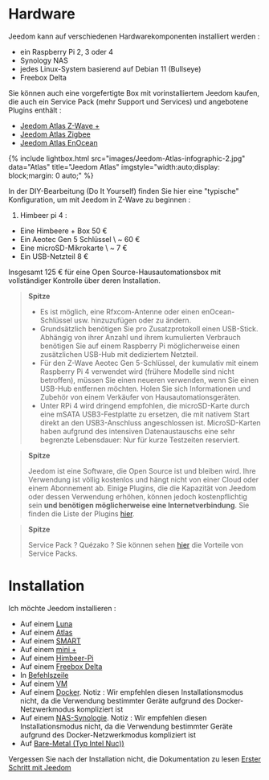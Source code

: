 # Hardware

Jeedom kann auf verschiedenen Hardwarekomponenten installiert werden :

-   ein Raspberry Pi 2, 3 oder 4 
-   Synology NAS
-   jedes Linux-System basierend auf Debian 11 (Bullseye)
-   Freebox Delta

Sie können auch eine vorgefertigte Box mit vorinstalliertem Jeedom kaufen, die auch ein Service Pack (mehr Support und Services) und angebotene Plugins enthält :

- [Jeedom Atlas Z-Wave +](https://www.domadoo.fr/fr/box-domotique/5847-jeedom-controleur-domotique-jeedom-atlas-z-wave.html)
- [Jeedom Atlas Zigbee](https://www.domadoo.fr/fr/box-domotique/5878-jeedom-controleur-domotique-jeedom-atlas-zigbee.html)
- [Jeedom Atlas EnOcean](https://www.domadoo.fr/fr/box-domotique/5877-jeedom-controleur-domotique-jeedom-atlas-enocean.html)

{% include lightbox.html src="images/Jeedom-Atlas-infographic-2.jpg" data="Atlas" title="Jeedom Atlas" imgstyle="width:auto;display: block;margin: 0 auto;" %}

In der DIY-Bearbeitung (Do It Yourself) finden Sie hier eine "typische" Konfiguration, um mit Jeedom in Z-Wave zu beginnen :

1. Himbeer pi 4 :

-   Eine Himbeere + Box 50 €
-   Ein Aeotec Gen 5 Schlüssel \ ~ 60 €
-   Eine microSD-Mikrokarte \ ~ 7 €
-   Ein USB-Netzteil 8 €

Insgesamt 125 € für eine Open Source-Hausautomationsbox mit vollständiger Kontrolle über deren Installation.

> **Spitze**
>
> - Es ist möglich, eine Rfxcom-Antenne oder einen enOcean-Schlüssel usw. hinzuzufügen oder zu ändern. 
> - Grundsätzlich benötigen Sie pro Zusatzprotokoll einen USB-Stick. Abhängig von ihrer Anzahl und ihrem kumulierten Verbrauch benötigen Sie auf einem Raspberry Pi möglicherweise einen zusätzlichen USB-Hub mit dediziertem Netzteil. 
> - Für den Z-Wave Aeotec Gen 5-Schlüssel, der kumulativ mit einem Raspberry Pi 4 verwendet wird (frühere Modelle sind nicht betroffen), müssen Sie einen neueren verwenden, wenn Sie einen USB-Hub entfernen möchten. Holen Sie sich Informationen und Zubehör von einem Verkäufer von Hausautomationsgeräten.
> - Unter RPi 4 wird dringend empfohlen, die microSD-Karte durch eine mSATA USB3-Festplatte zu ersetzen, die mit nativem Start direkt an den USB3-Anschluss angeschlossen ist. MicroSD-Karten haben aufgrund des intensiven Datenaustauschs eine sehr begrenzte Lebensdauer: Nur für kurze Testzeiten reserviert.

> **Spitze**
>
> Jeedom ist eine Software, die Open Source ist und bleiben wird. Ihre Verwendung ist völlig kostenlos und hängt nicht von einer Cloud oder einem Abonnement ab. Einige Plugins, die die Kapazität von Jeedom oder dessen Verwendung erhöhen, können jedoch kostenpflichtig sein **und benötigen möglicherweise eine Internetverbindung**. Sie finden die Liste der Plugins [hier](http://market.jeedom.fr/index.php?v=d&p=market&type=plugin).

> **Spitze**
>
> Service Pack ? Quézako ? Sie können sehen [hier](https://blog.jeedom.com/?p=1215) die Vorteile von Service Packs.

# Installation

Ich möchte Jeedom installieren :

- Auf einem [Luna](https://doc.jeedom.com/de_DE/plugins/home%20automation%20protocol/luna)
- Auf einem [Atlas](https://doc.jeedom.com/de_DE/installation/atlas)
- Auf einem [SMART](https://doc.jeedom.com/de_DE/installation/smart)
- Auf einem [mini +](https://doc.jeedom.com/de_DE/installation/mini)
- Auf einem [Himbeer-Pi](https://doc.jeedom.com/de_DE/installation/rpi)
- Auf einem [Freebox Delta](https://doc.jeedom.com/de_DE/installation/freeboxdelta)
- In [Befehlszeile](https://doc.jeedom.com/de_DE/installation/cli)
- Auf einem [VM](https://doc.jeedom.com/de_DE/installation/vm)
- Auf einem [Docker](https://doc.jeedom.com/de_DE/installation/docker). Notiz : Wir empfehlen diesen Installationsmodus nicht, da die Verwendung bestimmter Geräte aufgrund des Docker-Netzwerkmodus kompliziert ist
- Auf einem [NAS-Synologie](https://doc.jeedom.com/de_DE/installation/synology). Notiz : Wir empfehlen diesen Installationsmodus nicht, da die Verwendung bestimmter Geräte aufgrund des Docker-Netzwerkmodus kompliziert ist
- Auf [Bare-Metal (Typ Intel Nuc))](https://doc.jeedom.com/de_DE/installation/baremetal)

Vergessen Sie nach der Installation nicht, die Dokumentation zu lesen [Erster Schritt mit Jeedom](https://doc.jeedom.com/de_DE/premiers-pas/index)
